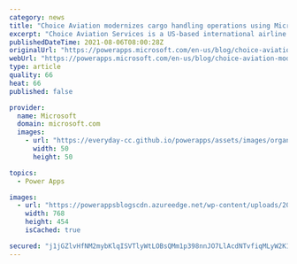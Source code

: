 ```yaml
---
category: news
title: "Choice Aviation modernizes cargo handling operations using Microsoft Power Platform"
excerpt: "Choice Aviation Services is a US-based international airline cargo company. They used Microsoft Power Apps, Power Automate and Power BI along with Azure services to modernize air cargo operations and improve freight processing times by over 80 percent."
publishedDateTime: 2021-08-06T08:00:28Z
originalUrl: "https://powerapps.microsoft.com/en-us/blog/choice-aviation-modernizes-cargo-handling-operations-using-microsoft-power-platform/"
webUrl: "https://powerapps.microsoft.com/en-us/blog/choice-aviation-modernizes-cargo-handling-operations-using-microsoft-power-platform/"
type: article
quality: 66
heat: 66
published: false

provider:
  name: Microsoft
  domain: microsoft.com
  images:
    - url: "https://everyday-cc.github.io/powerapps/assets/images/organizations/microsoft.com-50x50.jpg"
      width: 50
      height: 50

topics:
  - Power Apps

images:
  - url: "https://powerappsblogscdn.azureedge.net/wp-content/uploads/2021/07/071321_2252_ChoiceAviat1.png"
    width: 768
    height: 454
    isCached: true

secured: "j1jGZlvHfNM2mybKlqISVTlyWtLOBsQMm1p398nnJO7LlAcdNTvfiqMLyW2K1RounWAC6n7QLWA8yYgWcAUco2CTPdoN5txy6pi7KPGpp1ww0S4bdAyeBkckVFSSEw33Hv+GG7FxVuF9RtGD+U/NPGPlYJweeFXie2WePuvR8f+xnPOdEFhXTuspBhqn0pHrYvG62IabiiRj/kGPt0syDiTDOC7seobkhbErhfVoB12zk6FAb0yz5Kqopt/ZGCZdo4IJZfw5QIpShGpvBXsrNnP5KKe71H7GOyQjuXe3yLaceb8t3Hs7WHzrKsycUILDF2yuDxpkEqT0L9P7Jv2yqFCygLc4TQi2P73LulfsqsY=;BklGtYRYx1UBKhcs6y05+A=="
---
```


